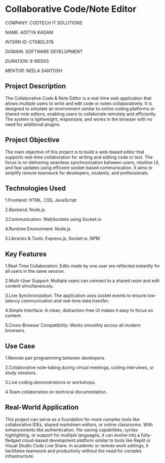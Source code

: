 # Collaborative Code/Note Editor

 *COMPANY*: CODTECH IT SOLUTIONS

*NAME*: ADITYA KADAM

*INTERN ID*: CT08DL378

*DOMAIN*: SOFTWARE DEVELOPMENT

*DURATION*: 8 WEEKS

*MENTOR*: NEELA SANTOSH

 
## Project Description
The Collaborative Code & Note Editor is a real-time web application that allows multiple users to write and edit code or notes collaboratively. It is designed to simulate an environment similar to online coding platforms or shared note editors, enabling users to collaborate remotely and efficiently. The system is lightweight, responsive, and works in the browser with no need for additional plugins.

## Project Objective
The main objective of this project is to build a web-based editor that supports real-time collaboration for writing and editing code or text. The focus is on delivering seamless synchronization between users, intuitive UI, and fast updates using efficient socket-based communication. It aims to simplify remote teamwork for developers, students, and professionals.

## Technologies Used
1.Frontend: HTML, CSS, JavaScript

2.Backend: Node.js

3.Communication: WebSockets using Socket.io

4.Runtime Environment: Node.js

5.Libraries & Tools: Express.js, Socket.io, NPM

## Key Features
1.Real-Time Collaboration: Edits made by one user are reflected instantly for all users in the same session.

2.Multi-User Support: Multiple users can connect to a shared room and edit content simultaneously.

3.Live Synchronization: The application uses socket events to ensure low-latency communication and real-time data transfer.

4.Simple Interface: A clean, distraction-free UI makes it easy to focus on content.

5.Cross-Browser Compatibility: Works smoothly across all modern browsers.

## Use Case
1.Remote pair programming between developers.

2.Collaborative note-taking during virtual meetings, coding interviews, or study sessions.

3.Live coding demonstrations or workshops.

4.Team collaboration on technical documentation.

## Real-World Application
This project can serve as a foundation for more complex tools like collaborative IDEs, shared markdown editors, or online classrooms. With enhancements like authentication, file-saving capabilities, syntax highlighting, or support for multiple languages, it can evolve into a fully-fledged cloud-based development platform similar to tools like Replit or Visual Studio Code Live Share. In academic or remote work settings, it facilitates teamwork and productivity without the need for complex infrastructure.
